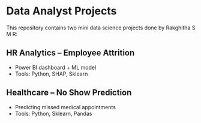 # Data Analyst Projects 

This repository contains two mini data science projects done by Rakghitha S M R:

##  HR Analytics – Employee Attrition
- Power BI dashboard + ML model
- Tools: Python, SHAP, Sklearn

##  Healthcare – No Show Prediction
- Predicting missed medical appointments
- Tools: Python, Sklearn, Pandas
